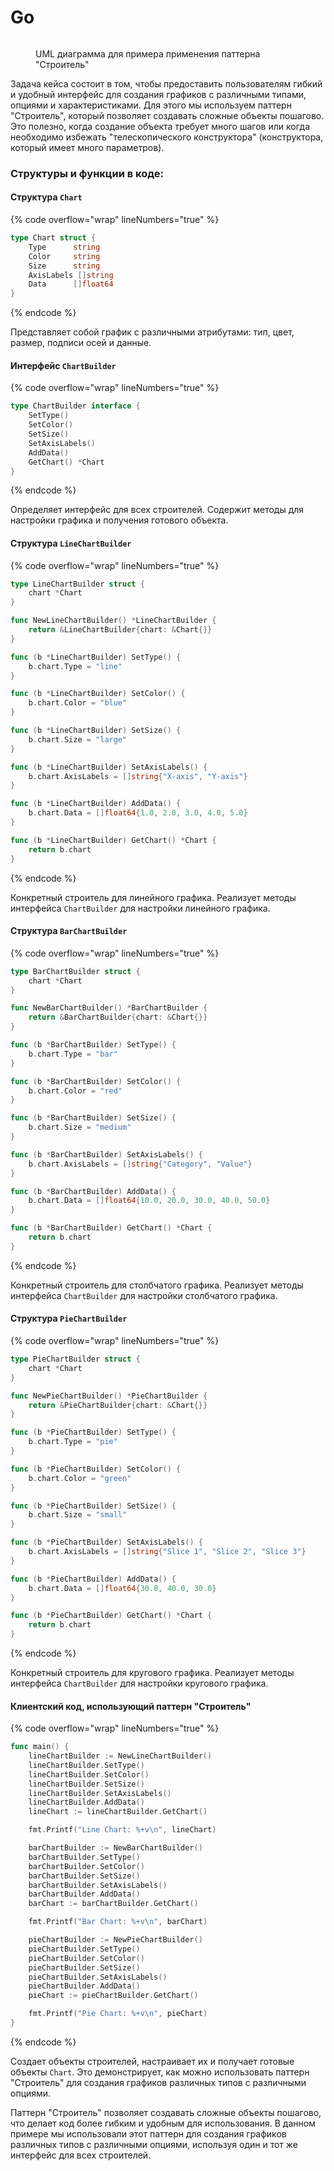# Go

<figure><img src="../../../../../.gitbook/assets/image.png" alt=""><figcaption><p>UML диаграмма для примера применения паттерна "Строитель"</p></figcaption></figure>

Задача кейса состоит в том, чтобы предоставить пользователям гибкий и удобный интерфейс для создания графиков с различными типами, опциями и характеристиками. Для этого мы используем паттерн "Строитель", который позволяет создавать сложные объекты пошагово. Это полезно, когда создание объекта требует много шагов или когда необходимо избежать "телескопического конструктора" (конструктора, который имеет много параметров).

### Структуры и функции в коде:&#x20;

#### **Структура `Chart`**

{% code overflow="wrap" lineNumbers="true" %}
```go
type Chart struct {
    Type      string
    Color     string
    Size      string
    AxisLabels []string
    Data      []float64
}
```
{% endcode %}

Представляет собой график с различными атрибутами: тип, цвет, размер, подписи осей и данные.

#### **Интерфейс `ChartBuilder`**

{% code overflow="wrap" lineNumbers="true" %}
```go
type ChartBuilder interface {
    SetType()
    SetColor()
    SetSize()
    SetAxisLabels()
    AddData()
    GetChart() *Chart
}
```
{% endcode %}

Определяет интерфейс для всех строителей. Содержит методы для настройки графика и получения готового объекта.

#### **Структура `LineChartBuilder`**

{% code overflow="wrap" lineNumbers="true" %}
```go
type LineChartBuilder struct {
    chart *Chart
}

func NewLineChartBuilder() *LineChartBuilder {
    return &LineChartBuilder{chart: &Chart{}}
}

func (b *LineChartBuilder) SetType() {
    b.chart.Type = "line"
}

func (b *LineChartBuilder) SetColor() {
    b.chart.Color = "blue"
}

func (b *LineChartBuilder) SetSize() {
    b.chart.Size = "large"
}

func (b *LineChartBuilder) SetAxisLabels() {
    b.chart.AxisLabels = []string{"X-axis", "Y-axis"}
}

func (b *LineChartBuilder) AddData() {
    b.chart.Data = []float64{1.0, 2.0, 3.0, 4.0, 5.0}
}

func (b *LineChartBuilder) GetChart() *Chart {
    return b.chart
}
```
{% endcode %}

Конкретный строитель для линейного графика. Реализует методы интерфейса `ChartBuilder` для настройки линейного графика.

#### **Структура `BarChartBuilder`**

{% code overflow="wrap" lineNumbers="true" %}
```go
type BarChartBuilder struct {
    chart *Chart
}

func NewBarChartBuilder() *BarChartBuilder {
    return &BarChartBuilder{chart: &Chart{}}
}

func (b *BarChartBuilder) SetType() {
    b.chart.Type = "bar"
}

func (b *BarChartBuilder) SetColor() {
    b.chart.Color = "red"
}

func (b *BarChartBuilder) SetSize() {
    b.chart.Size = "medium"
}

func (b *BarChartBuilder) SetAxisLabels() {
    b.chart.AxisLabels = []string{"Category", "Value"}
}

func (b *BarChartBuilder) AddData() {
    b.chart.Data = []float64{10.0, 20.0, 30.0, 40.0, 50.0}
}

func (b *BarChartBuilder) GetChart() *Chart {
    return b.chart
}
```
{% endcode %}

Конкретный строитель для столбчатого графика. Реализует методы интерфейса `ChartBuilder` для настройки столбчатого графика.

#### **Структура `PieChartBuilder`**

{% code overflow="wrap" lineNumbers="true" %}
```go
type PieChartBuilder struct {
    chart *Chart
}

func NewPieChartBuilder() *PieChartBuilder {
    return &PieChartBuilder{chart: &Chart{}}
}

func (b *PieChartBuilder) SetType() {
    b.chart.Type = "pie"
}

func (b *PieChartBuilder) SetColor() {
    b.chart.Color = "green"
}

func (b *PieChartBuilder) SetSize() {
    b.chart.Size = "small"
}

func (b *PieChartBuilder) SetAxisLabels() {
    b.chart.AxisLabels = []string{"Slice 1", "Slice 2", "Slice 3"}
}

func (b *PieChartBuilder) AddData() {
    b.chart.Data = []float64{30.0, 40.0, 30.0}
}

func (b *PieChartBuilder) GetChart() *Chart {
    return b.chart
}
```
{% endcode %}

Конкретный строитель для кругового графика. Реализует методы интерфейса `ChartBuilder` для настройки кругового графика.

#### Клиентский код, использующий паттерн "Строитель"

{% code overflow="wrap" lineNumbers="true" %}
```go
func main() {
    lineChartBuilder := NewLineChartBuilder()
    lineChartBuilder.SetType()
    lineChartBuilder.SetColor()
    lineChartBuilder.SetSize()
    lineChartBuilder.SetAxisLabels()
    lineChartBuilder.AddData()
    lineChart := lineChartBuilder.GetChart()

    fmt.Printf("Line Chart: %+v\n", lineChart)

    barChartBuilder := NewBarChartBuilder()
    barChartBuilder.SetType()
    barChartBuilder.SetColor()
    barChartBuilder.SetSize()
    barChartBuilder.SetAxisLabels()
    barChartBuilder.AddData()
    barChart := barChartBuilder.GetChart()

    fmt.Printf("Bar Chart: %+v\n", barChart)

    pieChartBuilder := NewPieChartBuilder()
    pieChartBuilder.SetType()
    pieChartBuilder.SetColor()
    pieChartBuilder.SetSize()
    pieChartBuilder.SetAxisLabels()
    pieChartBuilder.AddData()
    pieChart := pieChartBuilder.GetChart()

    fmt.Printf("Pie Chart: %+v\n", pieChart)
}
```
{% endcode %}

Создает объекты строителей, настраивает их и получает готовые объекты `Chart`. Это демонстрирует, как можно использовать паттерн "Строитель" для создания графиков различных типов с различными опциями.

Паттерн "Строитель" позволяет создавать сложные объекты пошагово, что делает код более гибким и удобным для использования. В данном примере мы использовали этот паттерн для создания графиков различных типов с различными опциями, используя один и тот же интерфейс для всех строителей.
